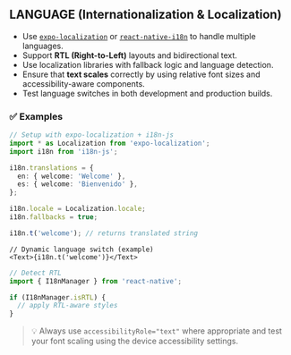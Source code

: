 ## LANGUAGE (Internationalization & Localization)

- Use [`expo-localization`](https://docs.expo.dev/versions/latest/sdk/localization/) or [`react-native-i18n`](https://github.com/AlexanderZaytsev/react-native-i18n) to handle multiple languages.
- Support **RTL (Right-to-Left)** layouts and bidirectional text.
- Use localization libraries with fallback logic and language detection.
- Ensure that **text scales** correctly by using relative font sizes and accessibility-aware components.
- Test language switches in both development and production builds.

### ✅ Examples

```ts
// Setup with expo-localization + i18n-js
import * as Localization from 'expo-localization';
import i18n from 'i18n-js';

i18n.translations = {
  en: { welcome: 'Welcome' },
  es: { welcome: 'Bienvenido' },
};

i18n.locale = Localization.locale;
i18n.fallbacks = true;

i18n.t('welcome'); // returns translated string
```

```tsx
// Dynamic language switch (example)
<Text>{i18n.t('welcome')}</Text>
```

```ts
// Detect RTL
import { I18nManager } from 'react-native';

if (I18nManager.isRTL) {
  // apply RTL-aware styles
}
```

> 💡 Always use `accessibilityRole="text"` where appropriate and test your font scaling using the device accessibility settings.
